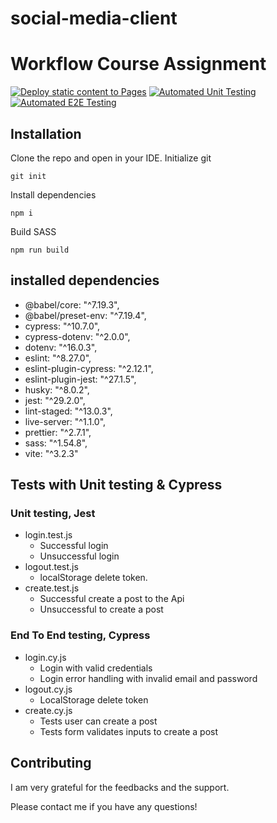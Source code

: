 # social-media-client

# Workflow Course Assignment

[![Deploy static content to Pages](https://github.com/Allawi465/social-media-client/actions/workflows/pages.yml/badge.svg)](https://github.com/Allawi465/social-media-client/actions/workflows/pages.yml) [![Automated Unit Testing](https://github.com/Allawi465/social-media-client/actions/workflows/unit-test.yml/badge.svg)](https://github.com/Allawi465/social-media-client/actions/workflows/unit-test.yml) [![Automated E2E Testing](https://github.com/Allawi465/social-media-client/actions/workflows/e2e_testing.yml/badge.svg)](https://github.com/Allawi465/social-media-client/actions/workflows/e2e_testing.yml)

## Installation

Clone the repo and open in your IDE.
Initialize git
```
git init
```
Install dependencies
```
npm i
```
Build SASS
```
npm run build
```

## installed dependencies
  - @babel/core: "^7.19.3",
  - @babel/preset-env: "^7.19.4",
  - cypress: "^10.7.0",
  - cypress-dotenv: "^2.0.0",
  - dotenv: "^16.0.3",
  - eslint: "^8.27.0",
  - eslint-plugin-cypress: "^2.12.1",
  - eslint-plugin-jest: "^27.1.5",
  - husky: "^8.0.2",
  - jest: "^29.2.0",
  - lint-staged: "^13.0.3",
  - live-server: "^1.1.0",
  - prettier: "^2.7.1",
  - sass: "^1.54.8",
  - vite: "^3.2.3"

## Tests with Unit testing & Cypress

### Unit testing, Jest

- login.test.js
  - Successful login
  - Unsuccessful login
- logout.test.js
  - localStorage delete token.
- create.test.js
  - Successful create a post to the Api
  - Unsuccessful to create a post

### End To End testing, Cypress

- login.cy.js
  - Login with valid credentials
  - Login error handling with invalid email and password
- logout.cy.js
  - LocalStorage delete token
- create.cy.js
  - Tests user can create a post
  - Tests form validates inputs to create a post

## Contributing

I am very grateful for the feedbacks and the support. 

Please contact me if you have any questions!
